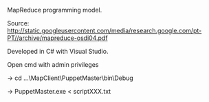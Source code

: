 MapReduce programming model.

Source: http://static.googleusercontent.com/media/research.google.com/pt-PT//archive/mapreduce-osdi04.pdf

Developed in C# with Visual Studio.

Open cmd with admin privileges

-> cd ...\MapClient\PuppetMaster\bin\Debug

-> PuppetMaster.exe < scriptXXX.txt